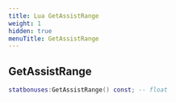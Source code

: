 ```yaml
---
title: Lua GetAssistRange
weight: 1
hidden: true
menuTitle: GetAssistRange
---
```

## GetAssistRange
```lua
statbonuses:GetAssistRange() const; -- float
```